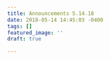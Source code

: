 ```yaml
---
title: Announcements 5.14.18
date: 2018-05-14 14:45:03 -0400
tags: []
featured_image: ''
draft: true

---
```

